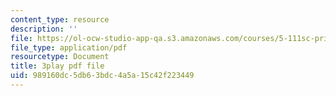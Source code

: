 ```yaml
---
content_type: resource
description: ''
file: https://ol-ocw-studio-app-qa.s3.amazonaws.com/courses/5-111sc-principles-of-chemical-science-fall-2014/989160dc5db63bdc4a5a15c42f223449_B7iFcW8USjQ.pdf
file_type: application/pdf
resourcetype: Document
title: 3play pdf file
uid: 989160dc-5db6-3bdc-4a5a-15c42f223449
---
```

